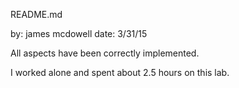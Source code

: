 README.md

by: james mcdowell
date: 3/31/15

All aspects have been correctly implemented. 

I worked alone and spent about 2.5 hours on this lab. 
